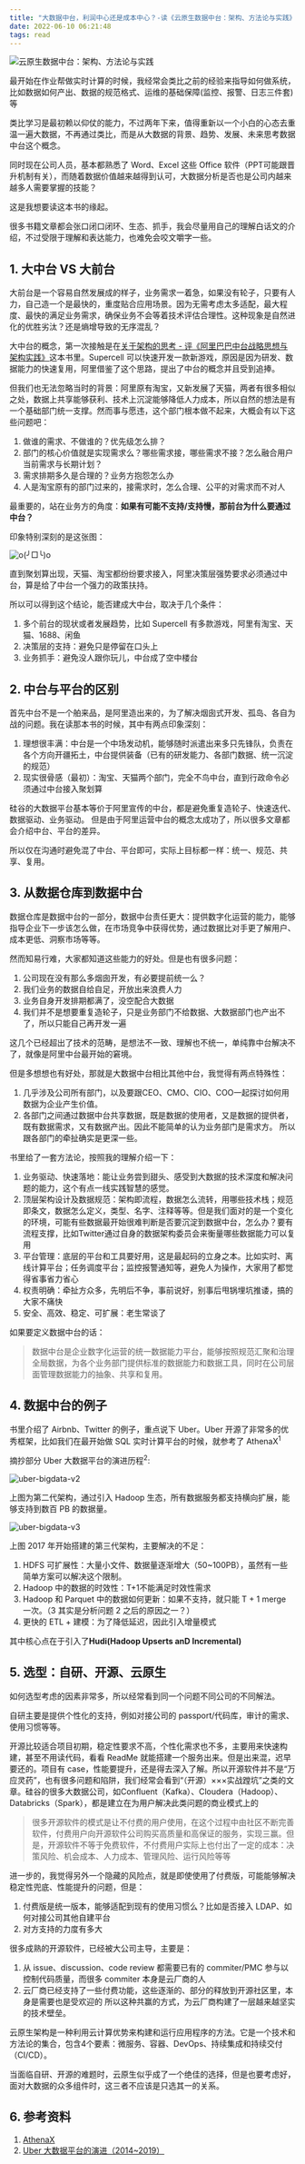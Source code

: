 ```yaml
---
title: "大数据中台，利润中心还是成本中心？-读《云原生数据中台：架构、方法论与实践》"
date: 2022-06-10 06:21:48
tags: read
---
```


![云原生数据中台：架构、方法论与实践](https://img9.doubanio.com/lpic/s33891535.jpg)

最开始在作业帮做实时计算的时候，我经常会类比之前的经验来指导如何做系统，比如数据如何产出、数据的规范格式、运维的基础保障(监控、报警、日志三件套)等

类比学习是最初赖以仰仗的能力，不过两年下来，值得重新以一个小白的心态去重温一遍大数据，不再通过类比，而是从大数据的背景、趋势、发展、未来思考数据中台这个概念。

同时现在公司人员，基本都熟悉了 Word、Excel 这些 Office 软件（PPT可能跟晋升机制有关），而随着数据价值越来越得到认可，大数据分析是否也是公司内越来越多人需要掌握的技能？

这是我想要读这本书的缘起。

很多书籍文章都会张口闭口闭环、生态、抓手，我会尽量用自己的理解白话文的介绍，不过受限于理解和表达能力，也难免会咬文嚼字一些。

## 1. 大中台 VS 大前台

大前台是一个容易自然发展成的样子，业务需求一着急，如果没有轮子，只要有人力，自己造一个是最快的，重度贴合应用场景。因为无需考虑太多适配，最大程度、最快的满足业务需求，确保业务不会等着技术评估合理性。这种现象是自然进化的优胜劣汰？还是熵增导致的无序混乱？

大中台的概念，第一次接触是在[关于架构的思考 - 评《阿里巴巴中台战略思想与架构实践》](https://izualzhy.cn/alibaba-reading)这本书里。Supercell 可以快速开发一款新游戏，原因是因为研发、数据能力的快速复用，阿里借鉴了这个思路，提出了中台的概念并且受到追捧。

但我们也无法忽略当时的背景：阿里原有淘宝，又新发展了天猫，两者有很多相似之处，数据上共享能够获利、技术上沉淀能够降低人力成本，所以自然的想法是有一个基础部门统一支撑。然而事与愿违，这个部门根本做不起来，大概会有以下这些问题吧：

1. 做谁的需求、不做谁的？优先级怎么排？
2. 部门的核心价值就是实现需求么？哪些需求接，哪些需求不接？怎么融合用户当前需求与长期计划？
3. 需求排期多久是合理的？业务方抱怨怎么办
4. 人是淘宝原有的部门过来的，接需求时，怎么合理、公平的对需求而不对人

最重要的，站在业务方的角度：**如果有可能不支持/支持慢，那前台为什么要通过中台？**

印象特别深刻的是这张图：

![o(╯□╰)o](/assets/images/alibaba-2.jpeg)

直到聚划算出现，天猫、淘宝都纷纷要求接入，阿里决策层强势要求必须通过中台，算是给了中台一个强力的政策扶持。

所以可以得到这个结论，能否建成大中台，取决于几个条件：
1. 多个前台的现状或者发展趋势，比如 Supercell 有多款游戏，阿里有淘宝、天猫、1688、闲鱼
2. 决策层的支持：避免只是停留在口头上
3. 业务抓手：避免没人跟你玩儿，中台成了空中楼台

## 2. 中台与平台的区别

首先中台不是一个舶来品，是阿里造出来的，为了解决烟囱式开发、孤岛、各自为战的问题。我在读那本书的时候，其中有两点印象深刻：
1. 理想很丰满：中台是一个中场发动机，能够随时派遣出来多只先锋队，负责在各个方向开疆拓土，中台提供装备（已有的研发能力、各部门数据、统一沉淀的规范）
2. 现实很骨感（最初）：淘宝、天猫两个部门，完全不鸟中台，直到行政命令必须通过中台接入聚划算

硅谷的大数据平台基本等价于阿里宣传的中台，都是避免重复造轮子、快速迭代、数据驱动、业务驱动。
但是由于阿里运营中台的概念太成功了，所以很多文章都会介绍中台、平台的差异。

所以仅在沟通时避免混了中台、平台即可，实际上目标都一样：统一、规范、共享、复用。

## 3. 从数据仓库到数据中台

数据仓库是数据中台的一部分，数据中台责任更大：提供数字化运营的能力，能够指导企业下一步该怎么做，在市场竞争中获得优势，通过数据比对手更了解用户、成本更低、洞察市场等等。

然而知易行难，大家都知道这些能力的好处。但是也有很多问题：
1. 公司现在没有那么多烟囱开发，有必要提前统一么？
2. 我们业务的数据自给自足，开放出来浪费人力
3. 业务自身开发排期都满了，没空配合大数据
4. 我们并不是想要重复造轮子，只是业务部门不给数据、大数据部门也产出不了，所以只能自己再开发一遍

这几个已经超出了技术的范畴，是想法不一致、理解也不统一，单纯靠中台解决不了，就像是阿里中台最开始的窘境。

但是多想想也有好处，那就是大数据中台相比其他中台，我觉得有两点特殊性：
1. 几乎涉及公司所有部门，以及要跟CEO、CMO、CIO、COO一起探讨如何用数据为企业产生价值。
2. 各部门之间通过数据中台共享数据，既是数据的使用者，又是数据的提供者，既有数据需求，又有数据产出。因此不能简单的认为业务部门是需求方。
所以跟各部门的牵扯确实是更深一些。

书里给了一套方法论，按照我的理解介绍一下：
1. 业务驱动、快速落地：能让业务尝到甜头、感受到大数据的技术深度和解决问题的能力，这个有点一线实践智慧的感觉。
2. 顶层架构设计及数据规范：架构即流程，数据怎么流转，用哪些技术栈；规范即条文，数据怎么定义，类型、名字、注释等等。但是我们面对的是一个变化的环境，可能有些数据最开始很难判断是否要沉淀到数据中台，怎么办？要有流程支撑，比如Twitter通过自身的数据架构委员会来衡量哪些数据能力可以复用
3. 平台管理：底层的平台和工具要好用，这是最起码的立身之本。比如实时、离线计算平台；任务调度平台；监控报警通知等，避免人为操作，大家用了都觉得省事省力省心
4. 权责明确：牵扯方众多，先明后不争，事前说好，别事后甩锅埋坑推诿，搞的大家不痛快
5. 安全、高效、稳定、可扩展：老生常谈了

如果要定义数据中台的话：

> 数据中台是企业数字化运营的统一数据能力平台，能够按照规范汇聚和治理全局数据，为各个业务部门提供标准的数据能力和数据工具，同时在公司层面管理数据能力的抽象、共享和复用。

## 4. 数据中台的例子

书里介绍了 Airbnb、Twitter 的例子，重点说下 Uber。Uber 开源了非常多的优秀框架，比如我们在最开始做 SQL 实时计算平台的时候，就参考了 AthenaX<sup>1</sup>

摘抄部分 Uber 大数据平台的演进历程<sup>2</sup>:

![uber-bigdata-v2](/assets/images/uber_bigdata_platform_hadoop.png)

上图为第二代架构，通过引入 Hadoop 生态，所有数据服务都支持横向扩展，能够支持到数百 PB 的数据量。

![uber-bigdata-v3](/assets/images/uber_bigdata_platform_hudi.png)

上图 2017 年开始搭建的第三代架构，主要解决的不足：
1. HDFS 可扩展性：大量小文件、数据量逐渐增大（50~100PB），虽然有一些简单方案可以解决这个限制。
2. Hadoop 中的数据的时效性：T+1不能满足时效性需求
3. Hadoop 和 Parquet 中的数据如何更新：如果不支持，就只能 T + 1 merge 一次。（3 其实是分析问题 2 之后的原因之一？）
4. 更快的 ETL + 建模：为了降低延迟，因此引入增量模式

其中核心点在于引入了**Hudi(Hadoop Upserts anD Incremental)**

## 5. 选型：自研、开源、云原生

如何选型考虑的因素非常多，所以经常看到同一个问题不同公司的不同解法。

自研主要是提供个性化的支持，例如对接公司的 passport/代码库，审计的需求、使用习惯等等。

开源比较适合项目初期，稳定性要求不高，个性化需求也不多，主要用来快速构建，甚至不用读代码，看看 ReadMe 就能搭建一个服务出来。但是出来混，迟早要还的。项目有 case，性能要提升，还是得去深入了解。所以开源软件并不是“万应灵药”，也有很多问题和陷阱，我们经常会看到“（开源）×××实战蹚坑”之类的文章。硅谷的很多大数据公司，如Confluent（Kafka）、Cloudera（Hadoop）、Databricks（Spark），都是建立在为用户解决此类问题的商业模式上的

> 很多开源软件的模式是让不付费的用户使用，在这个过程中由社区不断完善软件，付费用户向开源软件公司购买高质量和高保证的服务，实现三赢。但是，开源软件不等于免费软件，不付费用户实际上也付出了一定的成本：决策风险、机会成本、人力成本、管理风险、运行风险等等

进一步的，我觉得另外一个隐藏的风险点，就是即使使用了付费版，可能能够解决稳定性兜底、性能提升的问题，但是：
1. 付费版是统一版本，能够适配到现有的使用习惯么？比如是否接入 LDAP、如何对接公司其他自建平台
2. 对方支持的力度有多大

很多成熟的开源软件，已经被大公司主导，主要是：
1. 从 issue、discussion、code review 都需要已有的 commiter/PMC 参与以控制代码质量，而很多 commiter 本身是云厂商的人
2. 云厂商已经支持了一些付费功能，这些逐渐的、部分的释放到开源社区里，本身是需要也是受欢迎的
所以这种共赢的方式，为云厂商构建了一层越来越坚实的技术壁垒。

云原生架构是一种利用云计算优势来构建和运行应用程序的方法。它是一个技术和方法论的集合，包含4个要素：微服务、容器、DevOps、持续集成和持续交付（CI/CD）。

当面临自研、开源的难题时，云原生似乎成了一个绝佳的选择，但是也要考虑好，面对大数据的众多组件时，这三者不应该是只选其一的关系。

## 6. 参考资料

1. [AthenaX](https://github.com/uber-archive/AthenaX)
2. [Uber 大数据平台的演进（2014~2019）](https://www.iteblog.com/archives/2557.html)
